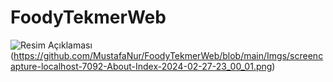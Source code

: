 # FoodyTekmerWeb

![Resim Açıklaması](https://github.com/MustafaNur/FoodyTekmerWeb/raw/main/Imgs/screencapture-localhost-7092-2024-02-27-22_59_05.png)(https://github.com/MustafaNur/FoodyTekmerWeb/blob/main/Imgs/screencapture-localhost-7092-About-Index-2024-02-27-23_00_01.png)


